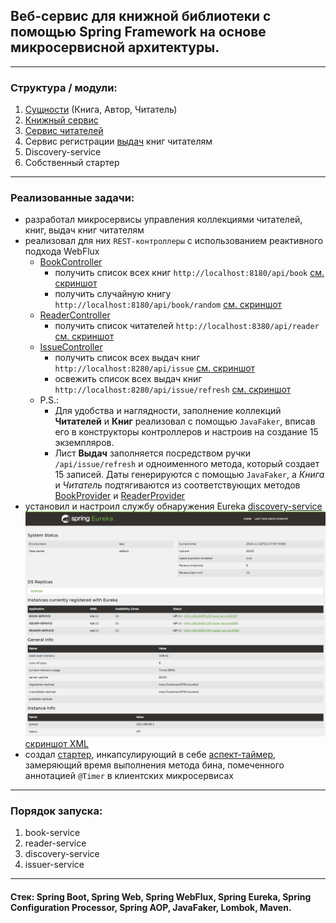 ## Веб-сервис для книжной библиотеки с помощью Spring Framework на основе микросервисной архитектуры.

---

### Структура / модули:
1. [Сущности](https://github.com/MikhailAkulov/BookLibrary_Microservices_Spring_Framework/tree/main/model/src/main/java/ru/gb/api) (Книга, Автор, Читатель) 
2. [Книжный сервис](https://github.com/MikhailAkulov/BookLibrary_Microservices_Spring_Framework/tree/main/book-service/src/main/java/ru/gb)
3. [Сервис читателей](https://github.com/MikhailAkulov/BookLibrary_Microservices_Spring_Framework/tree/main/reader-service/src/main/java/ru/gb)
4. Сервис регистрации [выдач](https://github.com/MikhailAkulov/BookLibrary_Microservices_Spring_Framework/tree/main/issuer-service/src/main/java/ru/gb) книг читателям
5. Discovery-service
6. Собственный стартер

---

### Реализованные задачи:
* разработал микросервисы управления коллекциями читателей, книг, выдач книг читателям
* реализовал для них `REST-контроллеры` с использованием реактивного подхода WebFlux
  * [BookController](https://github.com/MikhailAkulov/BookLibrary_Microservices_Spring_Framework/blob/main/book-service/src/main/java/ru/gb/api/BookController.java)
    * получить список всех книг `http://localhost:8180/api/book` [см. скриншот](https://github.com/MikhailAkulov/BookLibrary_Microservices_Spring_Framework/blob/main/image/localhost8180ApiBook.png)
    * получить случайную книгу `http://localhost:8180/api/book/random` [см. скриншот](https://github.com/MikhailAkulov/BookLibrary_Microservices_Spring_Framework/blob/main/image/localhost8180ApiBookRandom.png)
  * [ReaderController](https://github.com/MikhailAkulov/BookLibrary_Microservices_Spring_Framework/blob/main/reader-service/src/main/java/ru/gb/api/ReaderController.java)
    * получить список читателей `http://localhost:8380/api/reader` [см. скриншот](https://github.com/MikhailAkulov/BookLibrary_Microservices_Spring_Framework/blob/main/image/localhost8380ApiReader.png)
  * [IssueController](https://github.com/MikhailAkulov/BookLibrary_Microservices_Spring_Framework/blob/main/issuer-service/src/main/java/ru/gb/api/IssueController.java)
    * получить список всех выдач книг `http://localhost:8280/api/issue` [см. скриншот](https://github.com/MikhailAkulov/BookLibrary_Microservices_Spring_Framework/blob/main/image/localhost8280ApiIissue.png)
    * освежить список всех выдач книг `http://localhost:8280/api/issue/refresh` [см. скриншот](https://github.com/MikhailAkulov/BookLibrary_Microservices_Spring_Framework/blob/main/image/localhost8280ApiIssueRefresh.png)
  * P.S.: 
    * Для удобства и наглядности, заполнение коллекций **Читателей** и **Книг** реализовал с помощью `JavaFaker`, вписав его в конструкторы контроллеров и настроив на создание 15 экземпляров.
    * Лист **Выдач** заполняется посредством ручки `/api/issue/refresh` и одноименного метода, который создает 15 записей. 
  Даты генерируются с помощью `JavaFaker`, а *Книга* и *Читатель* подтягиваются из соответствующих методов 
  [BookProvider](https://github.com/MikhailAkulov/BookLibrary_Microservices_Spring_Framework/blob/main/issuer-service/src/main/java/ru/gb/BookProvider.java) 
  и [ReaderProvider](https://github.com/MikhailAkulov/BookLibrary_Microservices_Spring_Framework/blob/main/issuer-service/src/main/java/ru/gb/ReaderProvider.java)
* установил и настроил службу обнаружения Eureka [discovery-service](https://github.com/MikhailAkulov/BookLibrary_Microservices_Spring_Framework/tree/main/discovery-service/src/main/java/ru/gb)
  ![eureka](image/eureka.png)
  [скриншот XML](https://github.com/MikhailAkulov/BookLibrary_Microservices_Spring_Framework/blob/main/image/eurekaApps.png)
* создал [стартер](https://github.com/MikhailAkulov/BookLibrary_Microservices_Spring_Framework/tree/main/timer-aspect-starter/src/main/java/ru/gb/timer), инкапсулирующий в себе [аспект-таймер](https://github.com/MikhailAkulov/BookLibrary_Microservices_Spring_Framework/blob/main/timer-aspect-starter/src/main/java/ru/gb/timer/TimerAspect.java), замеряющий время выполнения метода бина, помеченного аннотацией `@Timer` в клиентских микросервисах

---

### Порядок запуска:

1. book-service
2. reader-service
3. discovery-service
4. issuer-service

---

#### Стек: Spring Boot, Spring Web, Spring WebFlux, Spring Eureka, Spring Configuration Processor, Spring AOP, JavaFaker, Lombok, Maven.